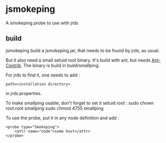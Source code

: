 jsmokeping
==========

A smokeping probe to use with jrds


build
-----

jsmokeping build a jsmokeping.jar, that needs to be found by jrds, as usual.

But it also need a small setuid root binary. It's build with ant, but needs [Ant-Contrib](http://ant-contrib.sourceforge.net "Ant-Contrib"). The binary is build in build/smallping.

For jrds to find it, one needs to add :

    path=<installation directory>

in jrds.properties.

To make smallping usable, don't forget to set it setuid root :
    sudo chown root:root smallping
    sudo chmod 4755 smallping
    
To use the probe, put it in any node definition and add :

    <probe type="Smokeping">
        <attr name="node">some host</attr>
    </probe>
